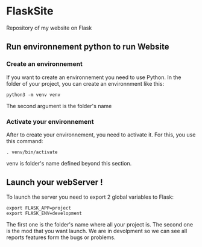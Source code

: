 # FlaskSite
Repository of my website on Flask

## Run environnement python to run Website
### Create an environnement
If you want to create an environnement you need to use Python.
In the folder of your project, you can create an environnment like this:
```
python3 -m venv venv
```
The second argument is the folder's name
### Activate your environnement
After to create your environnement, you need to activate it.
For this, you use this command:
```
. venv/bin/activate
```
venv is folder's name defined beyond this section.
## Launch your webServer !
To launch the server you need to export 2 global variables to Flask:
```
export FLASK_APP=project
export FLASK_ENV=development
```
The first one is the folder's name where all your project is.
The second one is the mod that you want launch. We are in devolpment so we can see all reports features form the bugs or problems.

